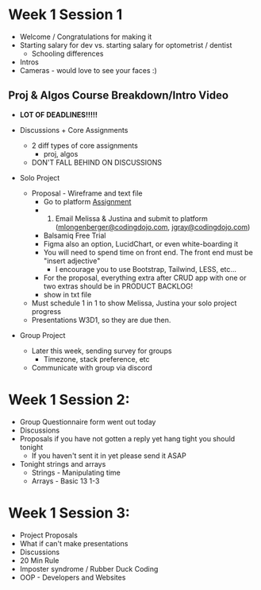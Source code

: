 # Week 1 Session 1
- Welcome / Congratulations for making it
- Starting salary for dev vs. starting salary for optometrist / dentist
    - Schooling differences
- Intros
- Cameras - would love to see your faces :)

## Proj & Algos Course Breakdown/Intro Video

- **LOT OF DEADLINES!!!!!**

- Discussions + Core Assignments
    - 2 diff types of core assignments
        - proj, algos
    - DON'T FALL BEHIND ON DISCUSSIONS
- Solo Project
    - Proposal - Wireframe and text file
        - Go to platform [Assignment](https://login.codingdojo.com/m/97/6237/44911)
        - 1. Email Melissa & Justina and submit to platform (mlongenberger@codingdojo.com, jgray@codingdojo.com)
        - Balsamiq Free Trial
        - Figma also an option, LucidChart, or even white-boarding it
        - You will need to spend time on front end.  The front end must be "insert adjective"
            - I encourage you to use Bootstrap, Tailwind, LESS, etc...
        - For the proposal, everything extra after CRUD app with one or two extras should be in PRODUCT BACKLOG!
        - show in txt file
    - Must schedule 1 in 1 to show Melissa, Justina your solo project progress
    - Presentations W3D1, so they are due then.
- Group Project
    - Later this week, sending survey for groups
        - Timezone, stack preference, etc
    - Communicate with group via discord

# Week 1 Session 2:

- Group Questionnaire form went out today
- Discussions
- Proposals if you have not gotten a reply yet hang tight you should tonight
    - If you haven't sent it in yet please send it ASAP
- Tonight strings and arrays
    - Strings - Manipulating time
    - Arrays - Basic 13 1-3

# Week 1 Session 3:
- Project Proposals
- What if can't make presentations
- Discussions
- 20 Min Rule
- Imposter syndrome / Rubber Duck Coding
- OOP - Developers and Websites
